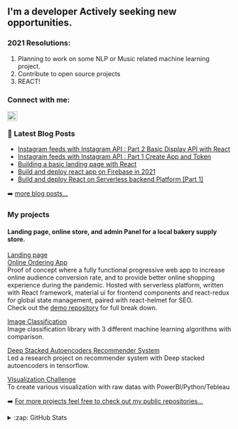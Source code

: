 
## I'm a developer Actively seeking new opportunities.

### 2021 Resolutions:

1. Planning to work on some NLP or Music related machine learning project.
2. Contribute to open source projects
3. REACT!

### Connect with me:

[<img align="left" alt="Ming Sheng Choo | LinkedIn" width="22px" src="https://cdn.jsdelivr.net/npm/simple-icons@v3/icons/linkedin.svg" />][linkedin]

<br />

### 📕 Latest Blog Posts

<!-- BLOG-POST-LIST:START -->
- [Instagram feeds with Instagram API : Part 2 Basic Display API with React](https://cming0721.medium.com/instagram-feeds-with-instagram-api-part-2-basic-display-api-with-react-f0c6dfcc576c?source=rss-910b8f123adb------2)
- [Instagram feeds with Instagram API : Part 1 Create App and Token](https://cming0721.medium.com/instagram-feeds-with-instagram-api-part-1-create-app-and-token-4a91ee3bd154?source=rss-910b8f123adb------2)
- [Building a basic landing page with React](https://cming0721.medium.com/building-a-basic-landing-page-with-react-576d50d985f2?source=rss-910b8f123adb------2)
- [Build and deploy react app on Firebase in 2021](https://cming0721.medium.com/build-and-deploy-react-app-on-firebase-in-2021-80b37cc52707?source=rss-910b8f123adb------2)
- [Build and deploy React on Serverless backend Platform [Part 1]](https://cming0721.medium.com/build-and-deploy-react-on-serverless-backend-platform-part-1-c60d8222e907?source=rss-910b8f123adb------2)
<!-- BLOG-POST-LIST:END -->

➡️ [more blog posts...](https://cming0721.medium.com/)


### My projects 

#### Landing page, online store, and admin Panel for a local bakery supply store. 
[Landing page](https://www.mymringredient.com/)  
[Online Ordering App](https://store.mymringredient.com/)  
Proof of concept where a fully functional progressive web app to increase online audience conversion rate, and to provide better online shopping experience during the pandemic.
Hosted with serverless platform, written with React framework, material ui for frontend components and react-redux for global state management, paired with react-helmet for SEO.    
Check out the [demo repository](https://github.com/MingSheng92/LocalRetailStoreProject/blob/main/README.md) for full break down. 

[Image Classification](https://github.com/MingSheng92/Image_Classification)  
Image classification library with 3 different machine learning algorithms with comparison.

[Deep Stacked Autoencoders Recommender System](https://github.com/MingSheng92/RecommenderSystem)  
Led a research project on recommender system with Deep stacked autoencoders in tensorflow.

[Visualization Challenge](https://github.com/MingSheng92/VisualizationChallenge)  
To create various visualization with raw datas with PowerBI/Python/Tebleau

➡️ [For more projects feel free to check out my public repositories...](https://github.com/MingSheng92?tab=repositories)

<details>
  <summary>:zap: GitHub Stats</summary>
  <img align="left" alt="Ming Sheng's GitHub Stats" src="https://github-readme-stats.codestackr.vercel.app/api?username=MingSheng92&show_icons=true&hide_border=true" />
</details>

[website]: https://mingsheng92.github.io/
[linkedin]: https://www.linkedin.com/in/ming-sheng-choo-91712691/
[ReactLearning]: https://cming0721.medium.com/
